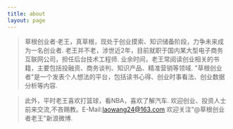 ```yaml
---
title: about
layout: page
---
```



>     
> 草根创业者·老王，真草根，现处于创业摸索、知识储备阶段，力争未来成为一名创业者.
> 老王并不老，涉世近2年，目前就职于国内某大型电子商务互联网公司，担任后台技术工程师.
> 业余时间，老王常阅读创业相关的书籍，主要包括投融资、商务谈判、知识产品、精准营销等领域.
> "草根创业者"是一个发表个人想法的平台，包括读书心得、创业时事看法、创业数据分析等内容.

> 此外，平时老王喜欢打篮球，看NBA，喜欢了解汽车.
> 欢迎创业、投资人士前来交流,不吝赐教。E-Mail:laowang24@163.com
> 欢迎关注"@草根创业者老王"新浪微博.
